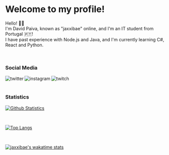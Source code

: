 # Welcome to my profile!

<p>Hello! 🙋‍♂️<br>
I'm David Paiva, known as "jaxxibae" online, and I'm an IT student from Portugal 🇵🇹!<br>
I have past experience with Node.js and Java, and I'm currently learning C#, React and Python.</p>

<br>

### Social Media

[<img align="left" alt="twitter" src="https://img.shields.io/badge/twitter-%231DA1F2.svg?&style=for-the-badge&logo=twitter&logoColor=white" />](https://twitter.com/jaxxibae)

[<img align="left" alt="instagram" src="https://img.shields.io/badge/instagram-%235851db.svg?&style=for-the-badge&logo=instagram&logoColor=white" />](https://instagram.com/jaxxiecodes)

[<img align="left" alt="twitch" src="https://img.shields.io/badge/twitch-%239146FF.svg?&style=for-the-badge&logo=twitch&logoColor=white" />](https://twitch.tv/pillgp)

<br>
<br>

### Statistics

[![Github Statistics](https://github-readme-stats.vercel.app/api?username=jaxxibae&theme=tokyonight&show_icons=true&bg_color=2f3136&title_color=ffffff&text_color=b9bbbe)](https://github.com/anuraghazra/github-readme-stats)

<br>

[![Top Langs](https://github-readme-stats.vercel.app/api/top-langs/?username=jaxxibae&layout=compact&theme=tokyonight&bg_color=2f3136&title_color=ffffff&text_color=b9bbbe)](https://github.com/anuraghazra/github-readme-stats)

<br>

[![jaxxibae's wakatime stats](https://github-readme-stats.vercel.app/api/wakatime?username=jaxxibae&layout=compact&theme=tokyonight&show_icons=true&bg_color=2f3136&title_color=ffffff&text_color=b9bbbe)](https://github.com/anuraghazra/github-readme-stats)
